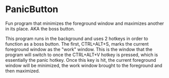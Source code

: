 # PanicButton
Fun program that minimizes the foreground window and maximizes another in its place. AKA the boss button.

This program runs in the background and uses 2 hotkeys in order to function as a boss button. The first, CTRL+ALT+S, marks the current foreground window as the "work" window. This is the window that the program will switch to once the CTRL+ALT+V hotkey is pressed, which is essentially the panic hotkey. Once this key is hit, the current foreground window will be minimized, the work window brought to the foreground and then maximized.
